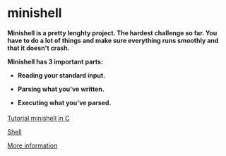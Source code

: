 # minishell

<h4>Minishell is a pretty lenghty project. The hardest challenge so far. You have to do a lot of things and make sure everything runs smoothly and that it doesn't crash.

Minishell has 3 important parts:

- Reading your standard input.

- Parsing what you've written.

- Executing what you've parsed.</h4>

<a href="https://brennan.io/2015/01/16/write-a-shell-in-c/">Tutorial minishell in C</a>

<a href="https://pubs.opengroup.org/onlinepubs/9699919799/utilities/V3_chap02.html#tag_18_01">Shell</a>

<a href="https://www.cs.purdue.edu/homes/grr/SystemsProgrammingBook/Book/Chapter5-WritingYourOwnShell.pdf">More information</a>
